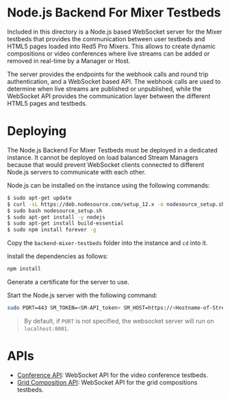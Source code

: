 # Node.js Backend For Mixer Testbeds

Included in this directory is a Node.js based WebSocket server for the Mixer testbeds that provides the communication between user testbeds and HTML5 pages loaded into Red5 Pro Mixers. This allows to create dynamic compositions or video conferences where live streams can be added or removed in real-time by a Manager or Host.

The server provides the endpoints for the webhook calls and round trip authentication, and a WebSocket based API. The webhook calls are used to determine when live streams are published or unpublished, while the WebSocket API provides the communication layer between the different HTML5 pages and testbeds. 

# Deploying

The Node.js Backend For Mixer Testbeds must be deployed in a dedicated instance. It cannot be deployed on load balanced Stream Managers because that would prevent WebSocket clients connected to different Node.js servers to communicate with each other.  

Node.js can be installed on the instance using the following commands:
```sh
$ sudo apt-get update
$ curl -sL https://deb.nodesource.com/setup_12.x -o nodesource_setup.sh
$ sudo bash nodesource_setup.sh
$ sudo apt-get install -y nodejs
$ sudo apt-get install build-essential
$ sudo npm install forever -g
```

Copy the `backend-mixer-testbeds` folder into the instance and `cd` into it. 

Install the dependencies as follows:
```sh
npm install
```

Generate a certificate for the server to use. 

Start the Node.js server with the following command:
```sh
sudo PORT=443 SM_TOKEN=<SM-API_token> SM_HOST=https://<Hostname-of-Stream-Manager> CERT=<path-to-fullchain.pem> KEY=<path-to-private-key.pem> forever start index.js 
```

> By default, if `PORT` is not specified, the websocket server will run on `localhost:8001`.

# APIs

* [Conference API](conference-api.md): WebSocket API for the video conference testbeds.
* [Grid Composition API](grid-api.md): WebSocket API for the grid compositions testbeds.